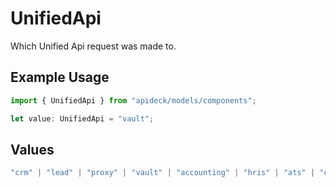# UnifiedApi

Which Unified Api request was made to.

## Example Usage

```typescript
import { UnifiedApi } from "apideck/models/components";

let value: UnifiedApi = "vault";
```

## Values

```typescript
"crm" | "lead" | "proxy" | "vault" | "accounting" | "hris" | "ats" | "ecommerce" | "issue-tracking" | "pos" | "file-storage" | "sms"
```